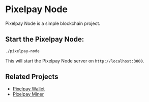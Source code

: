 # Pixelpay Node

Pixelpay Node is a simple blockchain project.

## Start the Pixelpay Node:

```bash
./pixelpay-node
```

This will start the Pixelpay Node server on `http://localhost:3000`.

## Related Projects

- [Pixelpay Wallet](https://github.com/adibfahimi/pixelpay-wallet)
- [Pixelpay Miner](https://github.com/adibfahimi/pixelpay-miner)
